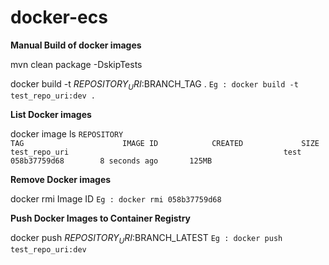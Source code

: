 # docker-ecs

**Manual Build of docker images**

mvn clean package -DskipTests

docker build -t $REPOSITORY_URI:$BRANCH_TAG .
`Eg : docker build -t test_repo_uri:dev .`

**List Docker images**

docker image ls
`REPOSITORY                                                   TAG                      IMAGE ID            CREATED             SIZE
 test_repo_uri                                                test                     058b37759d68        8 seconds ago       125MB`

**Remove Docker images**

docker rmi Image ID
`Eg : docker rmi 058b37759d68`

**Push Docker Images to Container Registry**

docker push $REPOSITORY_URI:$BRANCH_LATEST
`Eg : docker push test_repo_uri:dev`